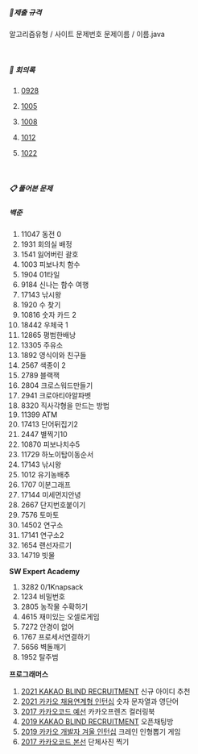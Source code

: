 

##### 📌제출 규격

알고리즘유형 / 사이트 문제번호 문제이름 / 이름.java

<br>

##### 📖 회의록

1. [0928](https://github.com/SSAFY6-SEOUL13-RUNAWAY/AlogrithmStudy/blob/main/Minutes%20of%20Meeting/2021_09_28.md)

2. [1005](https://github.com/SSAFY6-SEOUL13-RUNAWAY/AlogrithmStudy/blob/main/Minutes%20of%20Meeting/2021_10_05.md)

3. [1008](https://github.com/SSAFY6-SEOUL13-RUNAWAY/AlogrithmStudy/blob/main/Minutes%20of%20Meeting/2021_10_08.md)

4. [1012](https://github.com/SSAFY6-SEOUL13-RUNAWAY/AlogrithmStudy/blob/main/Minutes%20of%20Meeting/2021_10_12.md)

5. [1022](https://github.com/SSAFY6-SEOUL13-RUNAWAY/AlogrithmStudy/blob/main/Minutes%20of%20Meeting/2021_10_22.md)

   

<br>

##### 📋 풀어본 문제

##### **백준**

1. 11047 동전 0
2. 1931 회의실 배정
3. 1541 잃어버린 괄호
4. 1003 피보나치 함수
5. 1904 01타일
6. 9184 신나는 함수 여행
7. 17143 낚시왕
8. 1920 수 찾기
9. 10816 숫자 카드 2
10. 18442 우체국 1
11. 12865 평범한배낭
12. 13305 주유소
13. 1892 영식이와 친구들
14. 2567 색종이 2
15. 2789 블랙잭
16. 2804 크로스워드만들기
17. 2941 크로아티아알파벳
18. 8320 직사각형을 만드는 방법
19. 11399 ATM
20. 17413 단어뒤집기2
21. 2447 별찍기10
22. 10870 피보나치수5
23. 11729 하노이탑이동순서
24. 17143 낚시왕
25. 1012 유기농배추
26. 1707 이분그래프
27. 17144 미세먼지안녕
28. 2667 단지번호붙이기
29. 7576 토마토
30. 14502 연구소
31. 17141 연구소2
32. 1654 랜선자르기
33. 14719 빗물



**SW Expert Academy**

1. 3282 0/1Knapsack
2. 1234 비밀번호
3. 2805 농작물 수확하기
4. 4615 재미있는 오셀로게임
5. 7272 안경이 없어
6. 1767 프로세서연결하기
7. 5656 벽돌깨기
8. 1952 탈주범



**프로그래머스**

1. [2021 KAKAO BLIND RECRUITMENT](https://programmers.co.kr/learn/challenges)  신규 아이디 추천
2. [2021 카카오 채용연계형 인턴십](https://programmers.co.kr/learn/challenges) 숫자 문자열과 영단어
3. [2017 카카오코드 예선](https://programmers.co.kr/learn/challenges) 카카오프렌즈 컬러링북
4. [2019 KAKAO BLIND RECRUITMENT](https://programmers.co.kr/learn/challenges) 오픈채팅방
5. [2019 카카오 개발자 겨울 인턴십](https://programmers.co.kr/learn/challenges) 크레인 인형뽑기 게임
6. [2017 카카오코드 본선](https://programmers.co.kr/learn/challenges) 단체사진 찍기

